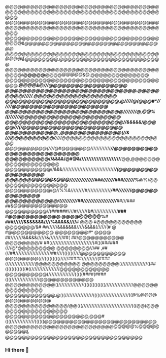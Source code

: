 @@@@@@@@@@@@@@@@@@@@@@@@@@@@@@@@@@@@@@@@@@@@@@@@@@@@@@@@@@@@@@@@@@@@@@@@@@@@@
@@@@@@@@@@@@@@@@@@@@@@@@@@@@@@@@@@@@@@@@@@@@@@@@@@@@@@@@@@@@@@@@@@@@@@@@@@@@@
@@@@@@@@@@@@@@@@@@@@@@@@@@@@@@@@@@@@@@@@@&*@@@@@@@@@@@@@@@@@@@@@@@@@@@@@@@@@@
@@@@@@@@@@@@@@@@@@@@@@@@@@@@@@@@@@@@@@@@@&*@@@@@@@@.@@@@@@@@@@@@@@@@@@@@@@@@@
@@@@@@@@@@@@@@@@@@@@@@@@@@@@@@@@@@@@@@@@@/**@@@@@**@@@@@@@@@&@.@@@@@@@@@@@@@@
@@@@@@@@@@@@@@@@@@@@@@@@@@@@@@@@@@@@@@@@.*****@****@@@&@///@@@@@@@@@@@@@@@@@@
@@@@@@@@@@@@@@@@@@@@@@@@@@@@@@.*@@@@@@@@@**********//////.@@@@@@@@@@@@@@@@@@@
@@@@@@@@@@@@@@@@@@@@@@@@@@,@/////*@(@@@#*******/**/////@@@@@@@@@@@@@@@@@@@@@@
@@@@@@@@@@@@@@@@@@@@@@@@@@@////////@,@@%(****(///*////@@@@@@@@@@@@@@@@@@@@@@@
@@@@@@@@@@@@@@@@@@@@@@@@@@@//&&&&&/@@@@@*********///(/@@@@@@@@@@@@@@@@@@@@@@@
@@@@@@@@@@@@,,@@@@@@@@@@@@@@(//&(//@@@@@@@@@@/**////@@@@@@@@@@@@@@@@@@@@@@@@@
@@@@@@@@@@(////*@#@@@@@@@/////////////*********//@@@*@@@@@@@@@@@@@@@@@@@@@@@@
@@@@@@@@@@//&&&&/@#@&////////////////////////********/@@,@@@@@@@@@@@@@@@@@@@@
@@@@@@@@@@@//&&&//////////////////////////////////******/(@*@@@@@@@@@@@@@@@@@
@@@@@@@@@@@&@@@///////////////###//////**/###///////%#**/%*/@@@@@@@@@@@@@@@@@
@@@@@@@@@@@/@//%%&/////////#///////////////***/##///////*****/@*@@@@@@@@@@@@@
@@@@@@@@@@@@/(//////////##////////////////////***##///###    ##&@@@@@@@@@@@@@
@@@@@@@@@@//(######////#//////(&#////////////////**###          #@@@@@@@@@@@@
@@@@@@@@@%#         ###//////&&&&&&&////%&&&&&////**#       @@@  #@@@@@@@@@@@
@@@@@@@/&#           ##//////&&&&&&&/////&&&&(//////(#       @   #@@@@@@@@@@@
@@@@@@@@#* @@@@      ##////////&&&&&//////&/////////##(        ##/@@@@@@@@@@@
@@@@@@@@/#           ##(///////////////////////////(#(((######(///@*@@@@@@@@@
@@@@@@@@///##     ,##(//##///////////////////////##////(((((((////@@@@@@@@@@@
@@@@@@@@(///(((((((((//////#####//////////(####(//////////////////@@@@@@@@@@@
@@@@@@@@@(/////////////////((##(((((((((((((#((//////////////////@@@@@@@@@@@@
@@@@@@@@@@(/////////////////(((((####(####((((//////////////////@@@@@@@@@@@@@
@@@@@@@@@@@@((////////////////((((((((((((((//////////////////@@@@@@@@@@@@@@@
@@@@@@@@@@@@.@(((//////////////////(((((//////////////////((@%@@@@@@@@@@@@@@@
@@@@@@@@@@@@@@@/@@(((////////////////////////////////(((@@(@@@@@@@@@@@@@@@@@@
@@@@@@@@@@@@@@@@@@@@,@@@#((((///////////////((((((@@@@@@@@@@@@@@@@@@@@@@@@@@@
@@@@@@@@@@@@@@@@@@@@@@@@@@@@@@@%@@@@@@@@@@& @@@@@@@@@@@@@@@@@@@@@@@@@@@@@@@@@


### Hi there 👋

<!--
**GitSearJ/GitSearJ** is a ✨ _special_ ✨ repository because its `README.md` (this file) appears on your GitHub profile.

Here are some ideas to get you started:

- 🔭 I’m currently working on ...
- 🌱 I’m currently learning ...
- 👯 I’m looking to collaborate on ...
- 🤔 I’m looking for help with ...
- 💬 Ask me about ...
- 📫 How to reach me: ...
- 😄 Pronouns: ...
- ⚡ Fun fact: ...
-->
